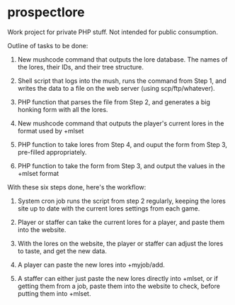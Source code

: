 # prospectlore
Work project for private PHP stuff. Not intended for public consumption.

Outline of tasks to be done:

1. New mushcode command that outputs the lore database.  The names of the lores, their IDs, and their tree structure.

2. Shell script that logs into the mush, runs the command from Step 1, and writes the data to a file on the web server (using scp/ftp/whatever).

3. PHP function that parses the file from Step 2, and generates a big honking form with all the lores.

4. New mushcode command that outputs the player's current lores in the format used by +mlset

5. PHP function to take lores from Step 4, and ouput the form from Step 3, pre-filled appropriately.

6. PHP function to take the form from Step 3, and output the values in the +mlset format

With these six steps done, here's the workflow:

1. System cron job runs the script from step 2 regularly, keeping the lores site up to date with the current lores settings from each game.

2. Player or staffer can take the current lores for a player, and paste them into the website.

3. With the lores on the website, the player or staffer can adjust the lores to taste, and get the new data.

4. A player can paste the new lores into +myjob/add.

5. A staffer can either just paste the new lores directly into +mlset, or if getting them from a job, paste them into the website to check, before putting them into +mlset.
